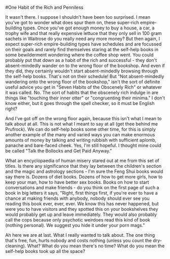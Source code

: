 #One Habit of the Rich and Penniless

It wasn't there. I suppose I shouldn't have been too surprised. I mean you've got to wonder what does spur them on, these super-rich empire-building types. Once you've got enough money to buy a house, a car, a trophy wife and that really expensive lettuce that they only sell in 100 gram sachets in Waitrose do you really need any more money? But then again, I expect super-rich empire-building types have schedules and are focussed on their goals and rarely find themselves staring at the self-help books in some bewilderment wondering where the coffee shop went. You could probably put that down as a habit of the rich and successful - they don't absent-mindedly wander on to the wrong floor of the bookshop. And even if they did, they certainly wouldn't start absent-mindedly browsing through the self-help books. That's not on their schedule! But "Not absent-mindedly wandering onto the wrong floor of the bookshop," isn't the sort of definite useful advice you get in "Seven Habits of the Obscenely Rich" or whatever it was called. No. The sort of habits that the obscenely rich indulge in are things like "touching their inner otter" or "congruenting their minima." I don't know either, but it goes through the spell checker, so it must be English right?

And I've got off on the wrong floor again, because this isn't what I mean to talk about at all. This is not what I meant to say at all (get thee behind me Prufrock). We can do self-help books some other time, for this is simply another example of the many and varied ways you can make enormous amounts of money by talking and writing rubbish with sufficient aplomb, panache and bare-faced cheek. Yes, I'm still hopeful. I thought mine could be called "Talk the Bollocks and Get Paid Anyway."

What an encyclopaedia of human misery stared out at me from this set of titles. Is there any significance that they lay between the children's section and the magic and astrology sections - I'm sure the Feng Shui books would say there is. Dozens of diet books. Dozens of how to get more girls, how to keep your man, how to have better sex books. Books on how to start conversations and make friends - do you think on the first page of such a book in big letters it says, "Right, first things first, if you're ever to have a chance at making friends with anybody, nobody should ever see you reading this book ever, ever, ever. We know this has never happened, but were you to have visitors and they spotted this on your bookshelves they would probably get up and leave immediately. They would also probably call the cops because only psychotic weirdoes read this kind of book (nothing personal). We suggest you hide it under your porn mags."

Ah here we are at last. What I really wanted to talk about. The one thing that's free, fun, hurts nobody and costs nothing (unless you count the dry-cleaning). What? What do you mean there's no time? What do you mean the self-help books took up all the space?